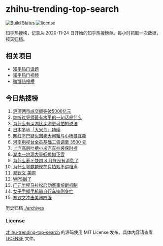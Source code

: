 # zhihu-trending-top-search

[![Build Status](https://github.com/justjavac/zhihu-trending-top-search/workflows/ci/badge.svg?branch=main)](https://github.com/justjavac/zhihu-trending-top-search/actions)
[![license](https://img.shields.io/github/license/justjavac/zhihu-trending-top-search)](https://github.com/justjavac/zhihu-trending-top-search/blob/main/LICENSE)

知乎热搜榜，记录从 2020-11-24 日开始的知乎热搜榜单。每小时抓取一次数据，按天[归档](./archives)。

## 相关项目

- [知乎热门话题](https://github.com/justjavac/zhihu-trending-hot-questions)
- [知乎热门视频](https://github.com/justjavac/zhihu-trending-hot-video)
- [微博热搜榜](https://github.com/justjavac/weibo-trending-hot-search)

## 今日热搜榜

<!-- BEGIN -->
<!-- 最后更新时间 Sat Sep 07 2024 22:10:12 GMT+0800 (China Standard Time) -->

1. [沪深两市成交额突破5000亿元](https://www.zhihu.com/search?q=%E6%B2%AA%E6%B7%B1%E4%B8%A4%E5%B8%82%E6%88%90%E4%BA%A4%E9%A2%9D%E7%AA%81%E7%A0%B45000%E4%BA%BF%E5%85%83)
1. [你听过导师最有水平的一句话是什么](https://www.zhihu.com/search?q=%E4%BD%A0%E5%90%AC%E8%BF%87%E5%AF%BC%E5%B8%88%E6%9C%80%E6%9C%89%E6%B0%B4%E5%B9%B3%E7%9A%84%E4%B8%80%E5%8F%A5%E8%AF%9D%E6%98%AF%E4%BB%80%E4%B9%88)
1. [为什么有深湖比深海更可怕的说法](https://www.zhihu.com/search?q=%E4%B8%BA%E4%BB%80%E4%B9%88%E6%9C%89%E6%B7%B1%E6%B9%96%E6%AF%94%E6%B7%B1%E6%B5%B7%E6%9B%B4%E5%8F%AF%E6%80%95%E7%9A%84%E8%AF%B4%E6%B3%95)
1. [日本多地「大米荒」持续](https://www.zhihu.com/search?q=%E6%97%A5%E6%9C%AC%E5%A4%9A%E5%9C%B0%E3%80%8C%E5%A4%A7%E7%B1%B3%E8%8D%92%E3%80%8D%E6%8C%81%E7%BB%AD)
1. [网红辛巴疑似因卖大闸蟹与小杨哥互撕](https://www.zhihu.com/search?q=%E7%BD%91%E7%BA%A2%E8%BE%9B%E5%B7%B4%E7%96%91%E4%BC%BC%E5%9B%A0%E5%8D%96%E5%A4%A7%E9%97%B8%E8%9F%B9%E4%B8%8E%E5%B0%8F%E6%9D%A8%E5%93%A5%E4%BA%92%E6%92%95)
1. [河南电视台全员基础工资调至 3500 元](https://www.zhihu.com/search?q=%E6%B2%B3%E5%8D%97%E7%94%B5%E8%A7%86%E5%8F%B0%E5%85%A8%E5%91%98%E5%9F%BA%E7%A1%80%E5%B7%A5%E8%B5%84%E8%B0%83%E8%87%B3%203500%20%E5%85%83)
1. [上汽高层吐槽小米汽车抄袭保时捷](https://www.zhihu.com/search?q=%E4%B8%8A%E6%B1%BD%E9%AB%98%E5%B1%82%E5%90%90%E6%A7%BD%E5%B0%8F%E7%B1%B3%E6%B1%BD%E8%BD%A6%E6%8A%84%E8%A2%AD%E4%BF%9D%E6%97%B6%E6%8D%B7)
1. [湖南一地现大量蜉蝣如下雪](https://www.zhihu.com/search?q=%E6%B9%96%E5%8D%97%E4%B8%80%E5%9C%B0%E7%8E%B0%E5%A4%A7%E9%87%8F%E8%9C%89%E8%9D%A3%E5%A6%82%E4%B8%8B%E9%9B%AA)
1. [为什么萝卜快跑 8 月底没有消息了](https://www.zhihu.com/search?q=%E4%B8%BA%E4%BB%80%E4%B9%88%E8%90%9D%E5%8D%9C%E5%BF%AB%E8%B7%91%208%20%E6%9C%88%E5%BA%95%E6%B2%A1%E6%9C%89%E6%B6%88%E6%81%AF%E4%BA%86)
1. [为什么郭麒麟现在只拍戏不讲相声](https://www.zhihu.com/search?q=%E4%B8%BA%E4%BB%80%E4%B9%88%E9%83%AD%E9%BA%92%E9%BA%9F%E7%8E%B0%E5%9C%A8%E5%8F%AA%E6%8B%8D%E6%88%8F%E4%B8%8D%E8%AE%B2%E7%9B%B8%E5%A3%B0)
1. [郑钦文 美网](https://www.zhihu.com/search?q=%E9%83%91%E9%92%A6%E6%96%87%20%E7%BE%8E%E7%BD%91)
1. [WPS崩了](https://www.zhihu.com/search?q=WPS%E5%B4%A9%E4%BA%86)
1. [广元半程马拉松启动赛事熔断机制](https://www.zhihu.com/search?q=%E5%B9%BF%E5%85%83%E5%8D%8A%E7%A8%8B%E9%A9%AC%E6%8B%89%E6%9D%BE%E5%90%AF%E5%8A%A8%E8%B5%9B%E4%BA%8B%E7%86%94%E6%96%AD%E6%9C%BA%E5%88%B6)
1. [女子手握手机骑自行车摔倒身亡](https://www.zhihu.com/search?q=%E5%A5%B3%E5%AD%90%E6%89%8B%E6%8F%A1%E6%89%8B%E6%9C%BA%E9%AA%91%E8%87%AA%E8%A1%8C%E8%BD%A6%E6%91%94%E5%80%92%E8%BA%AB%E4%BA%A1)
1. [郑钦文冲击美网四强](https://www.zhihu.com/search?q=%E9%83%91%E9%92%A6%E6%96%87%E5%86%B2%E5%87%BB%E7%BE%8E%E7%BD%91%E5%9B%9B%E5%BC%BA)

<!-- END -->

历史归档 [./archives](./archives)

### License

[zhihu-trending-top-search](https://github.com/justjavac/zhihu-trending-top-search) 的源码使用 MIT License
发布。具体内容请查看 [LICENSE](./LICENSE) 文件。
